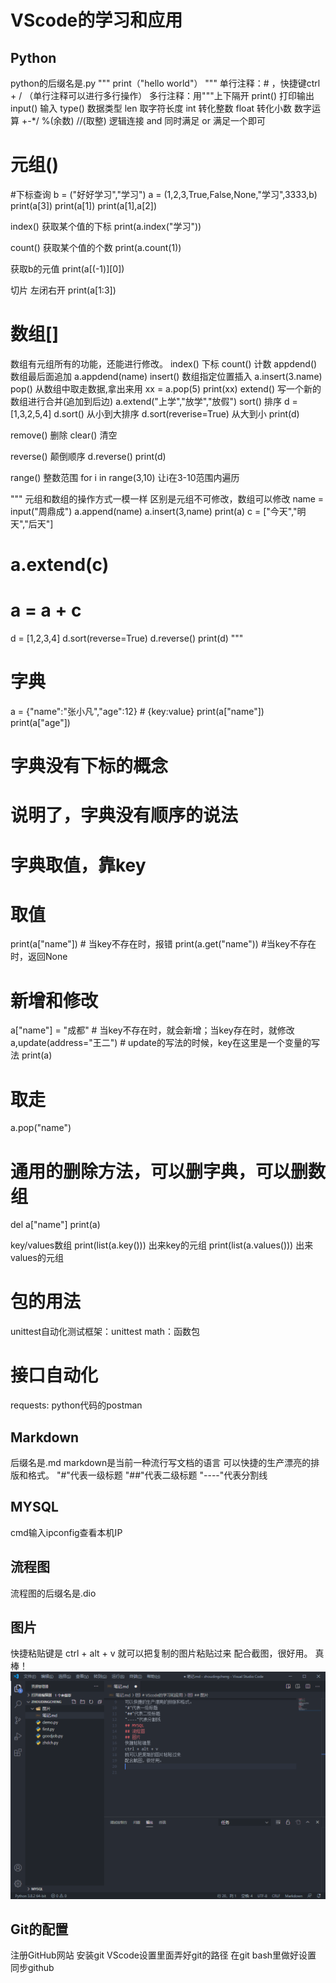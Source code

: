 # VScode的学习和应用
## Python
python的后缀名是.py
"""
print（"hello world"）
"""
单行注释：# ，快捷键ctrl + / （单行注释可以进行多行操作） 多行注释：用"""上下隔开
print() 打印输出
input() 输入
type() 数据类型
len 取字符长度
int 转化整数
float 转化小数
数字运算 +-*/  %(余数) //(取整)
逻辑连接 and 同时满足 or 满足一个即可

# 元组()
#下标查询
b = ("好好学习","学习")
a = (1,2,3,True,False,None,"学习",3333,b)
print(a[3])
print(a[1])
print(a[1],a[2])

index() 获取某个值的下标
print(a.index("学习"))

count() 获取某个值的个数
print(a.count(1))

获取b的元值
print(a[(-1)][0])


切片 左闭右开
print(a[1:3])


# 数组[]
数组有元组所有的功能，还能进行修改。
index() 下标
count() 计数
appdend() 数组最后面追加
a.appdend(name)
insert() 数组指定位置插入
a.insert(3.name)
pop() 从数组中取走数据,拿出来用
xx = a.pop(5)
print(xx)
extend() 写一个新的数组进行合并(追加到后边)
a.extend("上学","放学","放假")
sort() 排序
d = [1,3,2,5,4]
d.sort()    从小到大排序
d.sort(reverise=True)   从大到小
print(d) 

remove() 删除
clear() 清空

reverse() 颠倒顺序
d.reverse()
print(d)

range() 整数范围
for i in range(3,10)   让i在3-10范围内遍历

"""
元组和数组的操作方式一模一样
区别是元组不可修改，数组可以修改
name = input("周鼎成")
a.append(name)
a.insert(3,name)
print(a)
c = ["今天","明天","后天"]
# a.extend(c)
# a = a + c
d = [1,2,3,4]
d.sort(reverse=True)
d.reverse()
print(d)
"""

# 字典
a = {"name":"张小凡","age":12} # {key:value}
print(a["name"])
print(a["age"])

# 字典没有下标的概念
# 说明了，字典没有顺序的说法
# 字典取值，靠key


# 取值
print(a["name"])   # 当key不存在时，报错
print(a.get("name"))    #当key不存在时，返回None
# 新增和修改
a["name"] = "成都"    # 当key不存在时，就会新增；当key存在时，就修改
a,update(address="王二")  # update的写法的时候，key在这里是一个变量的写法
print(a)
# 取走
a.pop("name")
# 通用的删除方法，可以删字典，可以删数组
del a["name"]
print(a)

key/values数组
print(list(a.key()))  出来key的元组
print(list(a.values()))   出来values的元组


# 包的用法
unittest自动化测试框架：unittest
math：函数包



# 接口自动化
requests: python代码的postman





## Markdown
后缀名是.md
markdown是当前一种流行写文档的语言
可以快捷的生产漂亮的排版和格式。
"#"代表一级标题
"##"代表二级标题
"----"代表分割线
## MYSQL
cmd输入ipconfig查看本机IP
## 流程图
流程图的后缀名是.dio

## 图片
快捷粘贴键是
ctrl + alt + v
就可以把复制的图片粘贴过来
配合截图，很好用。
真棒！
![](图片/2020-09-01-15-00-07.png)
## Git的配置
注册GitHub网站
安装git
VScode设置里面弄好git的路径
在git bash里做好设置
同步github


